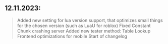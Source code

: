 ## 12.11.2023:
> Added new setting for lua version support, that optimizes small things for the chosen version (such as LuaU for roblox)
> Fixed Constant Chunk crashing server
> Added new tester method: Table Lookup
> Frontend optimizations for mobile
> Start of changelog